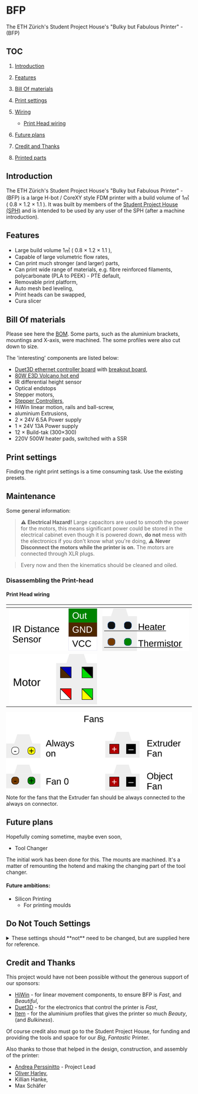 # BFP

The ETH Zürich's Student Project House's "Bulky but Fabulous Printer" - (BFP)

## TOC

1. [Introduction](#introduction)
1. [Features](#features)
1. [Bill Of materials](#bill-of-materials)
1. [Print settings](#print-settings)
1. [Wiring](#wiring)
   - [Print Head wiring](#print-head-wiring)
1. [Future plans](#hopefully-coming-sometime-)
1. [Credit and Thanks](#credit-and-thanks)

1. [Printed parts](#printed-parts)
<!-- 1. [Assembly guide](#assembly-guide) -->


## Introduction

The ETH Zürich's Student Project House's "Bulky but Fabulous Printer" - (BFP) is a large H-bot / CoreXY style FDM printer with a build volume of 1㎥ ( 0.8 × 1.2 × 1.1 ).
It was built by members of the [Student Project House (SPH)](https://sph.ethz.ch/big3d/) and is intended to be used by any user of the SPH (after a machine introduction).
<!-- It is currently a FDM printer, although are ideas for extending the print end to accommodate other materials to take advantage of the large print volume. -->

## Features

 - Large build volume 1㎥ ( 0.8 × 1.2 × 1.1 ),
 - Capable of large volumetric flow rates,
 - Can print much stronger (and larger) parts,
 - Can print wide range of materials, e.g. fibre reinforced filaments, polycarbonate (PLA to PEEK) - PTE default,
 - Removable print platform,
 - Auto mesh bed leveling,
 - Print heads can be swapped,
 - Cura slicer

## Bill Of materials

Please see here the [BOM](https://docs.google.com/spreadsheets/d/1Y9vpOhxNVT4gwxp1NMAN9-1OQtclcSS-GbRdNIxf8Fs/edit?usp=sharing).
Some parts, such as the aluminium brackets,  mountings and X-axis, were machined.
The some profiles were also cut down to size.

The 'interesting' components are listed below:

 - [Duet3D ethernet controller board](https://www.duet3d.com/DuetEthernet) with [breakout board](https://www.duet3d.com/Expansion_Breakout),
 - [80W E3D Volcano hot end](https://e3d-online.com/collections/hotends/products/supervolcano-upgrade-kit)
 - IR differential height sensor
 - Optical endstops
 - Stepper motors,
 - [Stepper Controllers](http://www.americanmotiontech.com/upload/Manuals/DM860m.pdf),
 - HiWin linear motion, rails and ball-screw,
 - aluminium Extrusions,
 - 2 × 24V 6.5A Power supply
 - 1 × 24V 13A Power supply
 - 12 × Build-tak (300×300)
 - 220V 500W heater pads, switched with a SSR


## Print settings

Finding the right print settings is a time consuming task.
Use the existing presets.

<!-- ## Assembly guide -->
<!--  -->
<!-- Some rough steps and guidelines on how to build your own: -->
<!--  -->
<!--  1. Assemble the frame, use the CAD drawings as a reference -->
<!--  2. Ensure the Z Stepper motors are connected -->
<!--  3. Wiring Cabinet. -->
<!--  -->
<!-- ## Printed parts -->
<!--  -->
<!-- Many parts were printed, see here for a list including the STL / CAD files. -->

## Maintenance

Some general information:

 > ⚠ **Electrical Hazard!** Large capacitors are used to smooth the power for the motors, this means significant power could be stored in the electrical cabinet even though it is powered down, **do not** mess with the electronics if you don't know what you're doing,
 > ⚠  **Never Disconnect the motors while the printer is on.** The motors are connected through XLR plugs.

 > Every now and then the kinematics should be cleaned and oiled.

### Disassembling the Print-head


#### Print Head wiring

 | <!-- --> | <!-- --> |
--- | ---
![Distance Sensor](images/distance_sensor.svg)         | ![Heater and Thermistor](images/heater_thermistor.svg)
 | ![Motor connector](images/motor.svg)

![Fans](images/Fans.svg)
Note for the fans that the Extruder fan should be always connected to the always on connector.




## Future plans

Hopefully coming sometime, maybe even soon,

 - Tool Changer

 The initial work has been done for this. The mounts are machined. It's a matter of remounting the hotend and making the changing part of the tool changer.

#### Future ambitions:

 -  Silicon Printing
    - For printing moulds

## Do Not Touch Settings

<details>
  <summary>These settings should **not** need to be changed, but are supplied here for reference.</summary>

### Adding a material

It is recommended to tune the PID values for the hotend (and bed).
Use the [autotune method](https://duet3d.dozuki.com/Guide/Ender+3+Pro+and+Duet+Maestro+Guide+Part+4:+Calibration/40#s161) described `M303 H1 SXXX` where XXX is the temperature to tune for. Then use `M307` to output the values.
Then in the appropriate filament configuration file, `filament/<TYPE>/config.g`, add `M307 H1 AXXX.X CXXX.X DX.X S1.00 V24.0 B0` as per [the duet instructions](https://duet3d.dozuki.com/Wiki/Filaments).

### Microstepping and Motor Controller settings

The micro-stepping and motor-controller current settings are controlled by DIP switches on the controllers, these differ for the Z and XY motors.
A corresponding micro-stepping setting much also be changed with a corresponding `M-Code` for the controller.

The controllers settings are encoded in GCode, a copy of the file from 2020-09-05 is [here](controller/sys/config.g)

The HTTP server is configured for `192.168.1.3`.

GCode Reference: [GCode Reference](https://duet3d.dozuki.com/Wiki/Gcode)

## Microstepping and current settings

All steppers use the same micro-stepping setting of 3200 pulse/rev = ×16 μStepping (motors are 200 steps/rev = 1.8° per step), (`SW5, SW6 OFF` `SW7, SW8 ON`)
The X-Y stepper controllers should have their current settings of 2.8A peak, 2.0A RMS (`SW1, SW2, SW3; ON, SW4 OFF`), this is done to reduce vibrations.

<img src='images/XY_dip_switches.jpg' alt='X-Y Stepper Controllers' width=350px> XY Motor Controllers.

The Z stepper controller use 7.8A peak, 5.6A RMS (`SW1, SW2, SW3, SW4, OFF`).
Z Motor Controller: 

<img src='images/Z_dip_switches.jpg' alt='Z Stepper Controller settings' width=350px> <img src='images/stepper_current_table.jpg' alt='Controller Current Table' width=200px> <img src='images/stepper_stepping_table.jpg' alt='Controller Stepping Table' width=200px>

### Duet 2 Ethernet settings

[Duet3D documentation](https://duet3d.dozuki.com/Wiki/Step_by_step_guide)
Important things to note are:

 - For wiring and connections, see the Duet connections [here](images/duetConnections.png).
 - External stepper-controllers are used,
 - Power for the Heated bed is done through an SSR,
 - On `192.168.1.3`, see '`BFP`' host entry in `/etc/hosts`

</details>


## Credit and Thanks

This project would have not been possible without the generous support of our sponsors:

 - [HiWin](https://www.hiwin.com/index.html "HiWin") - for linear movement components, to ensure BFP is *Fast*, and *Beautiful*,
 - [Duet3D](https://www.duet3d.com/ "Duet3D") - for the electronics that control the printer is *Fast*,
 - [Item](https://www.item24.ch/en/ "Item24") - for the aluminium profiles that gives the printer so much *Beauty*, (and *Bulkiness*).

Of course credit also must go to the Student Project House, for funding and providing the tools and space for our *Big*, *Fantastic* Printer.

Also thanks to those that helped in the design, construction, and assembly of the printer:

 - [Andrea Perssinitto](https://github.com/periandr)  - Project Lead
 - [Oliver Harley](https://github.com/ixil),
 - Killian Hanke,
 - Max Schäfer
